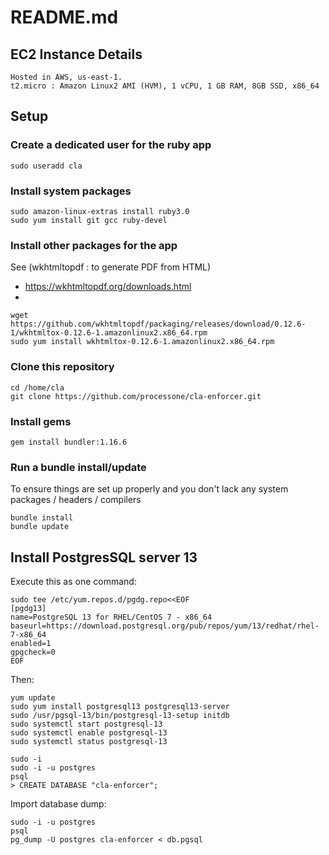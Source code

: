 # README.md 

## EC2 Instance Details

    Hosted in AWS, us-east-1. 
    t2.micro : Amazon Linux2 AMI (HVM), 1 vCPU, 1 GB RAM, 8GB SSD, x86_64

## Setup 

### Create a dedicated user for the ruby app

```
sudo useradd cla
```

### Install system packages

```
sudo amazon-linux-extras install ruby3.0
sudo yum install git gcc ruby-devel
```

### Install other packages for the app

    
See (wkhtmltopdf : to generate PDF from HTML)
- https://wkhtmltopdf.org/downloads.html
- 

```
wget https://github.com/wkhtmltopdf/packaging/releases/download/0.12.6-1/wkhtmltox-0.12.6-1.amazonlinux2.x86_64.rpm
sudo yum install wkhtmltox-0.12.6-1.amazonlinux2.x86_64.rpm
```

### Clone this repository 

```
cd /home/cla
git clone https://github.com/processone/cla-enforcer.git
```

### Install gems 

```
gem install bundler:1.16.6
```

### Run a bundle install/update

To ensure things are set up properly and you don't lack any system packages / headers / compilers

```
bundle install
bundle update
```

## Install PostgresSQL server 13


Execute this as one command: 

```
sudo tee /etc/yum.repos.d/pgdg.repo<<EOF
[pgdg13]
name=PostgreSQL 13 for RHEL/CentOS 7 - x86_64
baseurl=https://download.postgresql.org/pub/repos/yum/13/redhat/rhel-7-x86_64
enabled=1
gpgcheck=0
EOF
```

Then: 

```
yum update
sudo yum install postgresql13 postgresql13-server
sudo /usr/pgsql-13/bin/postgresql-13-setup initdb
sudo systemctl start postgresql-13
sudo systemctl enable postgresql-13
sudo systemctl status postgresql-13
```

```
sudo -i
sudo -i -u postgres
psql
> CREATE DATABASE "cla-enforcer";
```

Import database dump: 

```
sudo -i -u postgres
psql
pg_dump -U postgres cla-enforcer < db.pgsql
```


